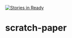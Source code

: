[![Stories in Ready](https://badge.waffle.io/tonyshawjr/scratch-paperr.png?label=ready&title=Ready)](https://waffle.io/tonyshawjr/scratch-paperr?utm_source=badge)
# scratch-paper